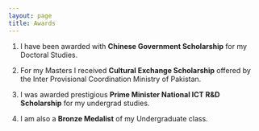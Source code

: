 ```yaml
---
layout: page
title: Awards
---
```

1. I have been awarded with **Chinese Government Scholarship** for my Doctoral Studies.

2. For my Masters I received **Cultural Exchange Scholarship** offered by the Inter Provisional Coordination Ministry of Pakistan.

3. I was awarded prestigious **Prime Minister National ICT R&D Scholarship** for my undergrad studies.

4. I am also a **Bronze Medalist** of my Undergraduate class.
